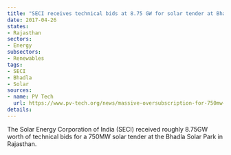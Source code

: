 ```yaml
---
title: "SECI receives technical bids at 8.75 GW for solar tender at Bhadla"
date: 2017-04-26
states:
- Rajasthan
sectors:
- Energy
subsectors:
- Renewables
tags:
- SECI
- Bhadla
- Solar
sources:
- name: PV Tech
  url: https://www.pv-tech.org/news/massive-oversubscription-for-750mw-solar-tender-in-indias-rajasthan
details:
---
```


The Solar Energy Corporation of India (SECI) received roughly 8.75GW worth of technical bids for a 750MW solar tender at the Bhadla Solar Park in Rajasthan.
